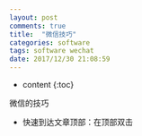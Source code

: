 ```yaml
---
layout: post
comments: true
title:  "微信技巧"
categories: software
tags: software wechat
date: 2017/12/30 21:08:59
---
```


* content
{:toc}

 微信的技巧



* 快速到达文章顶部：在顶部双击
